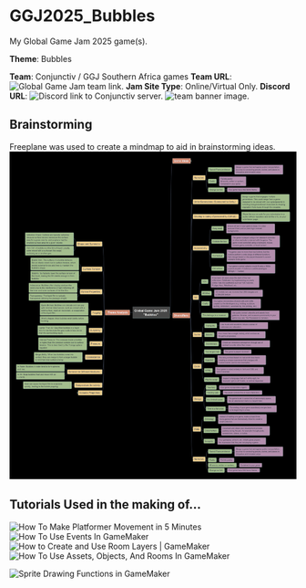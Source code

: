 # GGJ2025_Bubbles
My Global Game Jam 2025 game(s).

**Theme**: Bubbles

**Team**: Conjunctiv / GGJ Southern Africa games
**Team URL**: ![Global Game Jam team link.](https://globalgamejam.org/jam-sites/2025/conjunctive-creative-hub)
**Jam Site Type**: Online/Virtual Only. **Discord URL**: ![Discord link to Conjunctiv server.](https://discord.gg/NntMZgVPVW) 
![team banner image.](ConjunctivBanner_xAlphaLielie.png?raw=true)

## Brainstorming
Freeplane was used to create a mindmap to aid in brainstorming ideas.
![mindmap for brainstorming.](docs/mindmap_GGJ2025_Bubbles.jpg?raw=true)

## Tutorials Used in the making of...
![How To Make Platformer Movement in 5 Minutes](https://www.youtube.com/watch?v=-5sBIUiutAk)
![How To Use Events In GameMaker](https://www.youtube.com/watch?v=fd3zCP0AZbg)
![How to Create and Use Room Layers | GameMaker](https://www.youtube.com/watch?v=QFaa-NXPdXI)
![How To Use Assets, Objects, And Rooms In GameMaker](https://www.youtube.com/watch?v=w2_qt-fLYtE)

![Sprite Drawing Functions in GameMaker](https://www.youtube.com/watch?v=zSIl1KSyHPQ)
